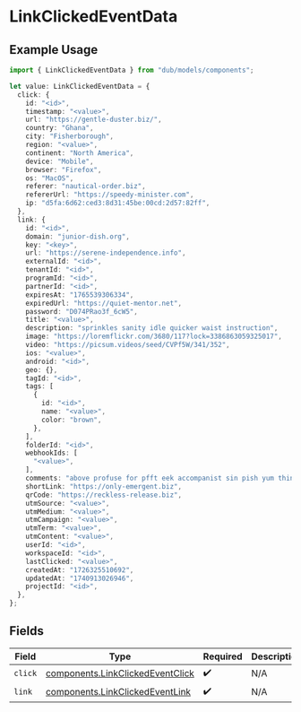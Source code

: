 # LinkClickedEventData

## Example Usage

```typescript
import { LinkClickedEventData } from "dub/models/components";

let value: LinkClickedEventData = {
  click: {
    id: "<id>",
    timestamp: "<value>",
    url: "https://gentle-duster.biz/",
    country: "Ghana",
    city: "Fisherborough",
    region: "<value>",
    continent: "North America",
    device: "Mobile",
    browser: "Firefox",
    os: "MacOS",
    referer: "nautical-order.biz",
    refererUrl: "https://speedy-minister.com",
    ip: "d5fa:6d62:ced3:8d31:45be:00cd:2d57:82ff",
  },
  link: {
    id: "<id>",
    domain: "junior-dish.org",
    key: "<key>",
    url: "https://serene-independence.info",
    externalId: "<id>",
    tenantId: "<id>",
    programId: "<id>",
    partnerId: "<id>",
    expiresAt: "1765539306334",
    expiredUrl: "https://quiet-mentor.net",
    password: "D074PRao3f_6cW5",
    title: "<value>",
    description: "sprinkles sanity idle quicker waist instruction",
    image: "https://loremflickr.com/3680/117?lock=3386863059325017",
    video: "https://picsum.videos/seed/CVPf5W/341/352",
    ios: "<value>",
    android: "<id>",
    geo: {},
    tagId: "<id>",
    tags: [
      {
        id: "<id>",
        name: "<value>",
        color: "brown",
      },
    ],
    folderId: "<id>",
    webhookIds: [
      "<value>",
    ],
    comments: "above profuse for pfft eek accompanist sin pish yum thin",
    shortLink: "https://only-emergent.biz",
    qrCode: "https://reckless-release.biz",
    utmSource: "<value>",
    utmMedium: "<value>",
    utmCampaign: "<value>",
    utmTerm: "<value>",
    utmContent: "<value>",
    userId: "<id>",
    workspaceId: "<id>",
    lastClicked: "<value>",
    createdAt: "1726325510692",
    updatedAt: "1740913026946",
    projectId: "<id>",
  },
};
```

## Fields

| Field                                                                                | Type                                                                                 | Required                                                                             | Description                                                                          |
| ------------------------------------------------------------------------------------ | ------------------------------------------------------------------------------------ | ------------------------------------------------------------------------------------ | ------------------------------------------------------------------------------------ |
| `click`                                                                              | [components.LinkClickedEventClick](../../models/components/linkclickedeventclick.md) | :heavy_check_mark:                                                                   | N/A                                                                                  |
| `link`                                                                               | [components.LinkClickedEventLink](../../models/components/linkclickedeventlink.md)   | :heavy_check_mark:                                                                   | N/A                                                                                  |